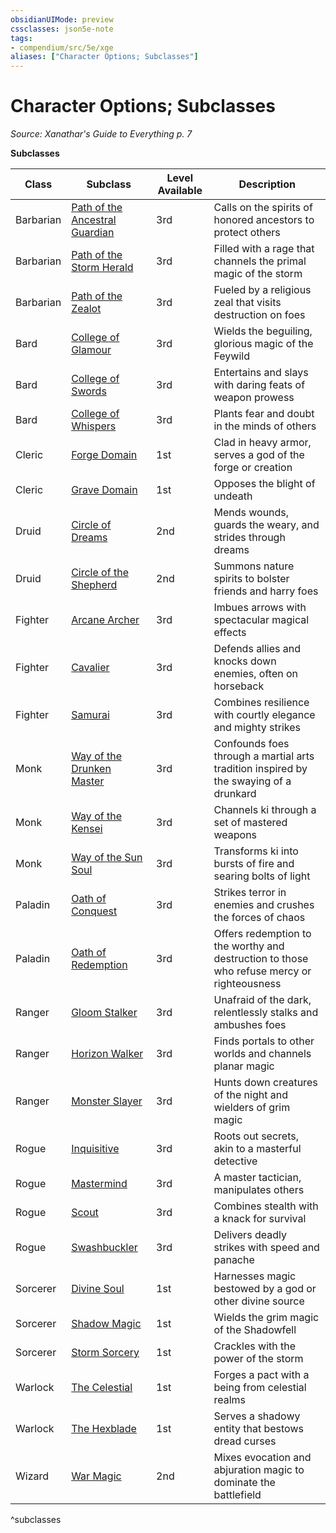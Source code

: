 ```yaml
---
obsidianUIMode: preview
cssclasses: json5e-note
tags:
- compendium/src/5e/xge
aliases: ["Character Options; Subclasses"]
---
```

# Character Options; Subclasses
*Source: Xanathar's Guide to Everything p. 7* 

**Subclasses**

| Class | Subclass | Level Available | Description |
|-------|----------|-----------------|-------------|
| Barbarian | [Path of the Ancestral Guardian](/2-Mechanics/CLI/classes/barbarian-path-of-the-ancestral-guardian-xge.md) | 3rd | Calls on the spirits of honored ancestors to protect others |
| Barbarian | [Path of the Storm Herald](/2-Mechanics/CLI/classes/barbarian-path-of-the-storm-herald-xge.md) | 3rd | Filled with a rage that channels the primal magic of the storm |
| Barbarian | [Path of the Zealot](/2-Mechanics/CLI/classes/barbarian-path-of-the-zealot-xge.md) | 3rd | Fueled by a religious zeal that visits destruction on foes |
| Bard | [College of Glamour](/2-Mechanics/CLI/classes/bard-college-of-glamour-xge.md) | 3rd | Wields the beguiling, glorious magic of the Feywild |
| Bard | [College of Swords](/2-Mechanics/CLI/classes/bard-college-of-swords-xge.md) | 3rd | Entertains and slays with daring feats of weapon prowess |
| Bard | [College of Whispers](/2-Mechanics/CLI/classes/bard-college-of-whispers-xge.md) | 3rd | Plants fear and doubt in the minds of others  |
| Cleric | [Forge Domain](/2-Mechanics/CLI/classes/cleric-forge-domain-xge.md) | 1st | Clad in heavy armor, serves a god of the forge or creation |
| Cleric | [Grave Domain](/2-Mechanics/CLI/classes/cleric-grave-domain-xge.md) | 1st | Opposes the blight of undeath |
| Druid | [Circle of Dreams](/2-Mechanics/CLI/classes/druid-circle-of-dreams-xge.md) | 2nd | Mends wounds, guards the weary, and strides through dreams |
| Druid | [Circle of the Shepherd](/2-Mechanics/CLI/classes/druid-circle-of-the-shepherd-xge.md) | 2nd | Summons nature spirits to bolster friends and harry foes |
| Fighter | [Arcane Archer](/2-Mechanics/CLI/classes/fighter-arcane-archer-xge.md) | 3rd | Imbues arrows with spectacular magical effects |
| Fighter | [Cavalier](/2-Mechanics/CLI/classes/fighter-cavalier-xge.md) | 3rd | Defends allies and knocks down enemies, often on horseback |
| Fighter | [Samurai](/2-Mechanics/CLI/classes/fighter-samurai-xge.md) | 3rd | Combines resilience with courtly elegance and mighty strikes |
| Monk | [Way of the Drunken Master](/2-Mechanics/CLI/classes/monk-way-of-the-drunken-master-xge.md) | 3rd | Confounds foes through a martial arts tradition inspired by the swaying of a drunkard |
| Monk | [Way of the Kensei](/2-Mechanics/CLI/classes/monk-way-of-the-kensei-xge.md) | 3rd | Channels ki through a set of mastered weapons |
| Monk | [Way of the Sun Soul](/2-Mechanics/CLI/classes/monk-way-of-the-sun-soul-xge.md) | 3rd | Transforms ki into bursts of fire and searing bolts of light |
| Paladin | [Oath of Conquest](/2-Mechanics/CLI/classes/paladin-oath-of-conquest-xge.md) | 3rd | Strikes terror in enemies and crushes the forces of chaos |
| Paladin | [Oath of Redemption](/2-Mechanics/CLI/classes/paladin-oath-of-redemption-xge.md) | 3rd | Offers redemption to the worthy and destruction to those who refuse mercy or righteousness |
| Ranger | [Gloom Stalker](/2-Mechanics/CLI/classes/ranger-gloom-stalker-xge.md) | 3rd | Unafraid of the dark, relentlessly stalks and ambushes foes |
| Ranger | [Horizon Walker](/2-Mechanics/CLI/classes/ranger-horizon-walker-xge.md) | 3rd | Finds portals to other worlds and channels planar magic |
| Ranger | [Monster Slayer](/2-Mechanics/CLI/classes/ranger-monster-slayer-xge.md) | 3rd | Hunts down creatures of the night and wielders of grim magic |
| Rogue | [Inquisitive](/2-Mechanics/CLI/classes/rogue-inquisitive-xge.md) | 3rd | Roots out secrets, akin to a masterful detective |
| Rogue | [Mastermind](/2-Mechanics/CLI/classes/rogue-mastermind-xge.md) | 3rd | A master tactician, manipulates others |
| Rogue | [Scout](/2-Mechanics/CLI/classes/rogue-scout-xge.md) | 3rd | Combines stealth with a knack for survival |
| Rogue | [Swashbuckler](/2-Mechanics/CLI/classes/rogue-swashbuckler-xge.md) | 3rd | Delivers deadly strikes with speed and panache  |
| Sorcerer | [Divine Soul](/2-Mechanics/CLI/classes/sorcerer-divine-soul-xge.md) | 1st | Harnesses magic bestowed by a god or other divine source |
| Sorcerer | [Shadow Magic](/2-Mechanics/CLI/classes/sorcerer-shadow-magic-xge.md) | 1st | Wields the grim magic of the Shadowfell |
| Sorcerer | [Storm Sorcery](/2-Mechanics/CLI/classes/sorcerer-storm-sorcery-xge.md) | 1st | Crackles with the power of the storm |
| Warlock | [The Celestial](/2-Mechanics/CLI/classes/warlock-the-celestial-xge.md) | 1st | Forges a pact with a being from celestial realms |
| Warlock | [The Hexblade](/2-Mechanics/CLI/classes/warlock-the-hexblade-xge.md) | 1st | Serves a shadowy entity that bestows dread curses |
| Wizard | [War Magic](/2-Mechanics/CLI/classes/wizard-war-magic-xge.md) | 2nd | Mixes evocation and abjuration magic to dominate the battlefield |
^subclasses